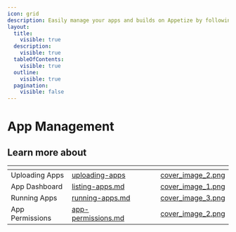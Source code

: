 ```yaml
---
icon: grid
description: Easily manage your apps and builds on Appetize by following the guides below
layout:
  title:
    visible: true
  description:
    visible: true
  tableOfContents:
    visible: true
  outline:
    visible: true
  pagination:
    visible: false
---
```


# App Management

## Learn more about

<table data-card-size="large" data-view="cards"><thead><tr><th></th><th data-hidden data-card-target data-type="content-ref"></th><th data-hidden></th><th data-hidden></th><th data-hidden data-card-cover data-type="files"></th></tr></thead><tbody><tr><td>Uploading Apps</td><td><a href="uploading-apps/">uploading-apps</a></td><td></td><td></td><td><a href="../../.gitbook/assets/cover_image_2.png">cover_image_2.png</a></td></tr><tr><td>App Dashboard</td><td><a href="listing-apps.md">listing-apps.md</a></td><td></td><td></td><td><a href="../../.gitbook/assets/cover_image_1.png">cover_image_1.png</a></td></tr><tr><td>Running Apps</td><td><a href="running-apps.md">running-apps.md</a></td><td></td><td></td><td><a href="../../.gitbook/assets/cover_image_3.png">cover_image_3.png</a></td></tr><tr><td>App Permissions</td><td><a href="app-permissions.md">app-permissions.md</a></td><td></td><td></td><td><a href="../../.gitbook/assets/cover_image_2.png">cover_image_2.png</a></td></tr></tbody></table>
